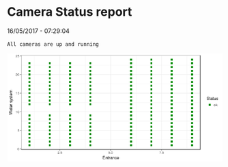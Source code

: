 Camera Status report
================
16/05/2017 - 07:29:04

    All cameras are up and running

![](camreport_files/figure-markdown_github/unnamed-chunk-2-1.png)
